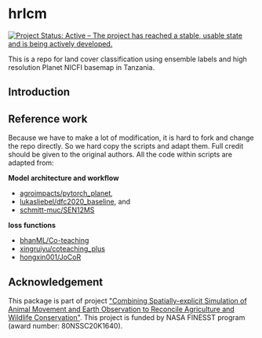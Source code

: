 # hrlcm
[![Project Status: Active – The project has reached a stable, usable state and is being actively developed.](https://www.repostatus.org/badges/latest/active.svg)](https://www.repostatus.org/#active)

This is a repo for land cover classification using ensemble labels and high resolution Planet NICFI basemap in Tanzania.

## Introduction

## Reference work

Because we have to make a lot of modification, it is hard to fork and change the repo directly. 
So we hard copy the scripts and adapt them. Full credit should be given to the original authors.
All the code within scripts are adapted from:

**Model architecture and workflow**
- [agroimpacts/pytorch_planet](https://github.com/agroimpacts/pytorch_planet), 
- [lukasliebel/dfc2020_baseline](https://github.com/lukasliebel/dfc2020_baseline.git), and
- [schmitt-muc/SEN12MS](https://github.com/schmitt-muc/SEN12MS.git)

**loss functions**
- [bhanML/Co-teaching](https://github.com/bhanML/Co-teaching.git)
- [xingruiyu/coteaching_plus](https://github.com/xingruiyu/coteaching_plus.git)
- [hongxin001/JoCoR](https://github.com/hongxin001/JoCoR.git)

## Acknowledgement

This package is part of project ["Combining Spatially-explicit Simulation of Animal Movement and Earth Observation to Reconcile Agriculture and Wildlife Conservation"](https://github.com/users/LLeiSong/projects/2). This project is funded by NASA FINESST program (award number: 80NSSC20K1640).